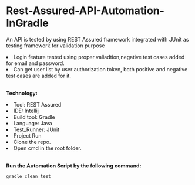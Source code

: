 # Rest-Assured-API-Automation-InGradle

An API is tested by using REST Assured framework integrated with JUnit as testing framework for validation purpose

<li>Login feature tested using proper valiadtion,negative test cases added for email and password.</li>
<li> Can get user list by user authorization token, both positive and negative test cases are added for it.</li> <br />

**Technology:**
<li> Tool: REST Assured </li>
<li> IDE: Intellij </li> 
<li> Build tool: Gradle </li>
<li> Language: Java </li>
<li> Test_Runner: JUnit </li>

<li>  Project Run </li>
<li>  Clone the repo. </li>
<li>  Open cmd in the root folder. </li> <br />



**Run the Automation Script by the following command:**
```
gradle clean test 

```





